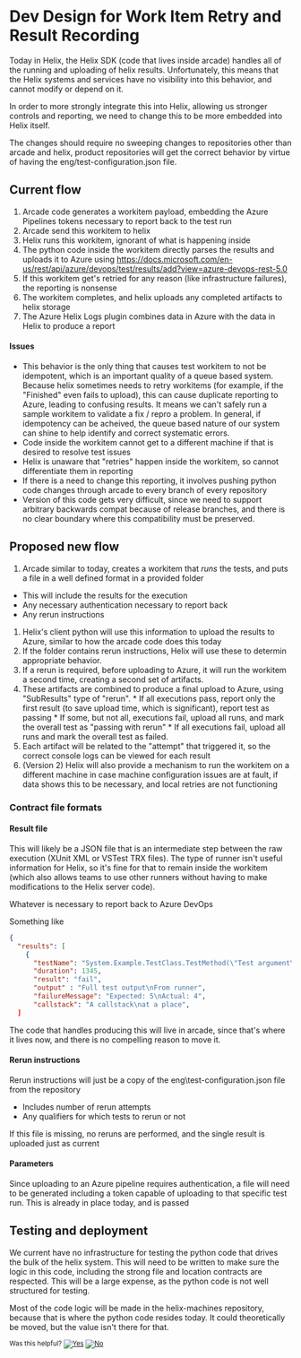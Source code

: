 # Dev Design for Work Item Retry and Result Recording
Today in Helix, the Helix SDK (code that lives inside arcade) handles all of the running and uploading of helix results.
Unfortunately, this means that the Helix systems and services have no visibility into this behavior, and cannot modify
or depend on it.

In order to more strongly integrate this into Helix, allowing us stronger controls and reporting, we need to change this
to be more embedded into Helix itself.

The changes should require no sweeping changes to repositories other than arcade and helix, product repositories will
get the correct behavior by virtue of having the eng/test-configuration.json file.

## Current flow
1. Arcade code generates a workitem payload, embedding the Azure Pipelines tokens necessary to report back to the test run
1. Arcade send this workitem to helix
1. Helix runs this workitem, ignorant of what is happening inside
  1. The python code inside the workitem directly parses the results and uploads it to Azure using
     https://docs.microsoft.com/en-us/rest/api/azure/devops/test/results/add?view=azure-devops-rest-5.0
  1. If this workitem get's retried for any reason (like infrastructure failures), the reporting is nonsense
1. The workitem completes, and helix uploads any completed artifacts to helix storage
1. The Azure Helix Logs plugin combines data in Azure with the data in Helix to produce a report

#### Issues
* This behavior is the only thing that causes test workitem to not be idempotent, which is an important quality of a queue based system.
  Because helix sometimes needs to retry workitems (for example, if the "Finished" even fails to upload), this can cause
  duplicate reporting to Azure, leading to confusing results.  It means we can't safely run a sample workitem to validate a fix / repro a problem.
  In general, if idempotency can be acheived, the queue based nature of our system can shine to help identify and correct
  systematic errors.
* Code inside the workitem cannot get to a different machine if that is desired to resolve test issues
* Helix is unaware that "retries" happen inside the workitem, so cannot differentiate them in reporting
* If there is a need to change this reporting, it involves pushing python code changes through arcade to every branch of every repository
* Version of this code gets very difficult, since we need to support arbitrary backwards compat because of release branches,
  and there is no clear boundary where this compatibility must be preserved.

## Proposed new flow
1. Arcade similar to today, creates a workitem that _runs_ the tests, and puts a file in a well defined format in a provided folder
  * This will include the results for the execution
  * Any necessary authentication necessary to report back
  * Any rerun instructions
1. Helix's client python will use this information to upload the results to Azure, similar to how the arcade code does this today
1. If the folder contains rerun instructions, Helix will use these to determin appropriate behavior.
  1. If a rerun is required, before uploading to Azure, it will run the workitem a second time, creating a second set of artifacts.
  1. These artifacts are combined to produce a final upload to Azure, using "SubResults" type of "rerun".
    * If all executions pass, report only the first result (to save upload time, which is significant), report test as passing
    * If some, but not all, executions fail, upload all runs, and mark the overall test as "passing with rerun"
    * If all executions fail, upload all runs and mark the overall test as failed.
  1. Each artifact will be related to the "attempt" that triggered it, so the correct console logs can be viewed for each result
  1. (Version 2) Helix will also provide a mechanism to run the workitem on a different machine in case machine configuration issues
    are at fault, if data shows this to be necessary, and local retries are not functioning

### Contract file formats

#### Result file
This will likely be a JSON file that is an intermediate step between the raw execution (XUnit XML or VSTest TRX files). The type of runner
isn't useful information for Helix, so it's fine for that to remain inside the workitem (which also allows teams to use other runners without
having to make modifications to the Helix server code).

Whatever is necessary to report back to Azure DevOps

Something like
```json
{
  "results": [
    {
      "testName": "System.Example.TestClass.TestMethod(\"Test argument\")",
      "duration": 1345,
      "result": "fail",
      "output" : "Full test output\nFrom runner",
      "failureMessage": "Expected: 5\nActual: 4",
      "callstack": "A callstack\nat a place",
  ]
```

The code that handles producing this will live in arcade, since that's where it lives now, and there is no compelling reason to move it.

#### Rerun instructions
Rerun instructions will just be a copy of the eng\test-configuration.json file from the repository
* Includes number of rerun attempts
* Any qualifiers for which tests to rerun or not

If this file is missing, no reruns are performed, and the single result is uploaded just as current

#### Parameters
Since uploading to an Azure pipeline requires authentication, a file will need to be generated including a token capable of uploading to that
specific test run. This is already in place today, and is passed

## Testing and deployment
We current have no infrastructure for testing the python code that drives the bulk of the helix system. This will need to be written to make sure
the logic in this code, including the strong file and location contracts are respected. This will be a large expense, as the python code
is not well structured for testing.

Most of the code logic will be made in the helix-machines repository, because that is where the python code resides today.  It could theoretically be
moved, but the value isn't there for that.


<!-- Begin Generated Content: Doc Feedback -->
<sub>Was this helpful? [![Yes](https://helix.dot.net/f/ip/5?p=Documentation%5CDevWorkflow%5CDesign%5CDev-Design-Work-Item-Retry.md)](https://helix.dot.net/f/p/5?p=Documentation%5CDevWorkflow%5CDesign%5CDev-Design-Work-Item-Retry.md) [![No](https://helix.dot.net/f/in)](https://helix.dot.net/f/n/5?p=Documentation%5CDevWorkflow%5CDesign%5CDev-Design-Work-Item-Retry.md)</sub>
<!-- End Generated Content-->
